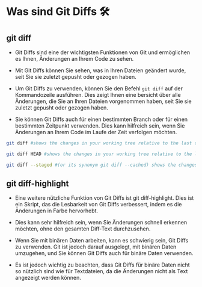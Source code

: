 # Was sind Git Diffs 🛠️

## git diff
- Git Diffs sind eine der wichtigsten Funktionen von Git und ermöglichen es Ihnen,
Änderungen an Ihrem Code zu sehen. 

- Mit Git Diffs können Sie sehen, was in Ihren Dateien geändert wurde, seit Sie sie zuletzt gepusht oder gezogen haben.

- Um Git Diffs zu verwenden, können Sie den Befehl `git diff` auf der Kommandozeile
ausführen. Dies zeigt Ihnen eine bersicht über alle Änderungen, die Sie an Ihren
Dateien vorgenommen haben, seit Sie sie zuletzt gepusht oder gezogen haben.

- Sie können Git Diffs auch für einen bestimmten Branch oder für einen bestimmten
Zeitpunkt verwenden. Dies kann hilfreich sein, wenn Sie Änderungen an Ihrem Code
im Laufe der Zeit verfolgen möchten.

```sh
git diff #shows the changes in your working tree relative to the last commit, only for tracked files

git diff HEAD #shows the changes in your working tree relative to the last commit (includes files that are not tracked)

git diff --staged #(or its synonym git diff --cached) shows the changes you staged for the next commit relative to the last commit
```

## git diff-highlight

- Eine weitere nützliche Funktion von Git Diffs ist git diff-highlight. Dies ist
ein Skript, das die Lesbarkeit von Git Diffs verbessert, indem es die Änderungen
in Farbe hervorhebt. 

- Dies kann sehr hilfreich sein, wenn Sie Änderungen schnell
erkennen möchten, ohne den gesamten Diff-Text durchzusehen.

- Wenn Sie mit binären Daten arbeiten, kann es schwierig sein, Git Diffs zu
verwenden. Git ist jedoch darauf ausgelegt, mit binären Daten umzugehen, und Sie
können Git Diffs auch für binäre Daten verwenden. 

- Es ist jedoch wichtig zu beachten, dass Git Diffs für binäre Daten nicht so nützlich sind wie für
Textdateien, da die Änderungen nicht als Text angezeigt werden können.




